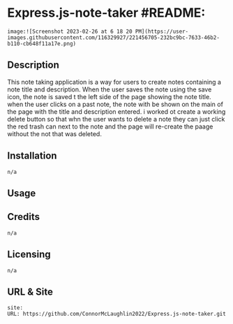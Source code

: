 # Express.js-note-taker #README:

    
    image:![Screenshot 2023-02-26 at 6 18 20 PM](https://user-images.githubusercontent.com/116329927/221456705-232bc9bc-7633-46b2-b110-cb648f11a17e.png)

    
    
## Description

This note taking application is a way for users to create notes containing a note title and description. When the user saves the note using the save icon, the note is saved t the left side of the page showing the note title. when the user clicks on a past note, the note with be shown on the main of the page with the title and description entered. i worked ot create a working delete button so that whn the user wants to delete a note they can just click the red trash can next to the note and the page will re-create the paage without the not that was deleted.


 ## Installation
    n/a

## Usage
  
## Credits
    n/a

## Licensing
    n/a
        
## URL & Site
    site: 
    URL: https://github.com/ConnorMcLaughlin2022/Express.js-note-taker.git
   
